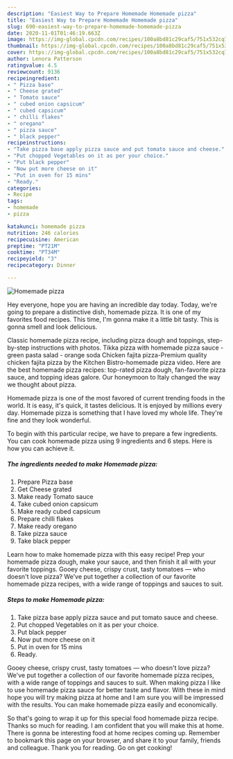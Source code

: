 ```yaml
---
description: "Easiest Way to Prepare Homemade Homemade pizza"
title: "Easiest Way to Prepare Homemade Homemade pizza"
slug: 690-easiest-way-to-prepare-homemade-homemade-pizza
date: 2020-11-01T01:46:19.663Z
image: https://img-global.cpcdn.com/recipes/100a8bd81c29caf5/751x532cq70/homemade-pizza-recipe-main-photo.jpg
thumbnail: https://img-global.cpcdn.com/recipes/100a8bd81c29caf5/751x532cq70/homemade-pizza-recipe-main-photo.jpg
cover: https://img-global.cpcdn.com/recipes/100a8bd81c29caf5/751x532cq70/homemade-pizza-recipe-main-photo.jpg
author: Lenora Patterson
ratingvalue: 4.5
reviewcount: 9136
recipeingredient:
- " Pizza base"
- " Cheese grated"
- " Tomato sauce"
- " cubed onion capsicum"
- " cubed capsicum"
- " chilli flakes"
- " oregano"
- " pizza sauce"
- " black pepper"
recipeinstructions:
- "Take pizza base apply pizza sauce and put tomato sauce and cheese."
- "Put chopped Vegetables on it as per your choice."
- "Put black pepper"
- "Now put more cheese on it"
- "Put in oven for 15 mins"
- "Ready."
categories:
- Recipe
tags:
- homemade
- pizza

katakunci: homemade pizza 
nutrition: 246 calories
recipecuisine: American
preptime: "PT21M"
cooktime: "PT34M"
recipeyield: "3"
recipecategory: Dinner

---
```



![Homemade pizza](https://img-global.cpcdn.com/recipes/100a8bd81c29caf5/751x532cq70/homemade-pizza-recipe-main-photo.jpg)

Hey everyone, hope you are having an incredible day today. Today, we're going to prepare a distinctive dish, homemade pizza. It is one of my favorites food recipes. This time, I'm gonna make it a little bit tasty. This is gonna smell and look delicious.

Classic homemade pizza recipe, including pizza dough and toppings, step-by-step instructions with photos. Tikka pizza with homemade pizza sauce - green pasta salad - orange soda Chicken fajita pizza-Premium quality chicken fajita pizza by the Kitchen Bistro-homemade pizza video. Here are the best homemade pizza recipes: top-rated pizza dough, fan-favorite pizza sauce, and topping ideas galore. Our honeymoon to Italy changed the way we thought about pizza.

Homemade pizza is one of the most favored of current trending foods in the world. It is easy, it's quick, it tastes delicious. It is enjoyed by millions every day. Homemade pizza is something that I have loved my whole life. They're fine and they look wonderful.


To begin with this particular recipe, we have to prepare a few ingredients. You can cook homemade pizza using 9 ingredients and 6 steps. Here is how you can achieve it.

<!--inarticleads1-->

##### The ingredients needed to make Homemade pizza:

1. Prepare  Pizza base
1. Get  Cheese grated
1. Make ready  Tomato sauce
1. Take  cubed onion capsicum
1. Make ready  cubed capsicum
1. Prepare  chilli flakes
1. Make ready  oregano
1. Take  pizza sauce
1. Take  black pepper


Learn how to make homemade pizza with this easy recipe! Prep your homemade pizza dough, make your sauce, and then finish it all with your favorite toppings. Gooey cheese, crispy crust, tasty tomatoes — who doesn&#39;t love pizza? We&#39;ve put together a collection of our favorite homemade pizza recipes, with a wide range of toppings and sauces to suit. 

<!--inarticleads2-->

##### Steps to make Homemade pizza:

1. Take pizza base apply pizza sauce and put tomato sauce and cheese.
1. Put chopped Vegetables on it as per your choice.
1. Put black pepper
1. Now put more cheese on it
1. Put in oven for 15 mins
1. Ready.


Gooey cheese, crispy crust, tasty tomatoes — who doesn&#39;t love pizza? We&#39;ve put together a collection of our favorite homemade pizza recipes, with a wide range of toppings and sauces to suit. When making pizza I like to use homemade pizza sauce for better taste and flavor. With these in mind hope you will try making pizza at home and I am sure you will be impressed with the results. You can make homemade pizza easily and economically. 

So that's going to wrap it up for this special food homemade pizza recipe. Thanks so much for reading. I am confident that you will make this at home. There is gonna be interesting food at home recipes coming up. Remember to bookmark this page on your browser, and share it to your family, friends and colleague. Thank you for reading. Go on get cooking!
